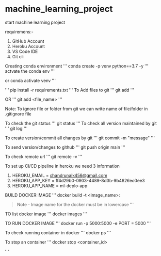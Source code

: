 # machine_learning_project

start machine learning project

requiremens:-
1. GitHub Account
2. Heroku Account
3. VS Code IDE
4. Git cli


Creating conda environment
'''
conda create -p venv python==3.7 -y
'''
actvate the conda env
'''

or
conda activate venv
'''

'''
pip install -r requirements.txt
'''
To Add files to git
'''
git add
'''

OR
'''
git add <file_name>
'''

Note: To ignore file or folder from git we can write name of file/folder in .gitignore file

To check the git status 
'''
git status
'''
To check all version maintained by git
'''
git log
'''

To create version/commit all changes by git 
'''
git commit -m "message"
'''

To send version/changes to github
'''
git push origin main
'''

To check remote url 
'''
git remote -v
'''

To set up CI/CD pipeline in heroku we need 3 information
1. HEROKU_EMAIL = chandrunaik456@gmail.com
2. HEROKU_APP_KEY = ff4d29b0-0903-4489-8d3b-9b4826ec0ee3
3. HEROKU_APP_NAME = ml-deplo-app


BUILD DOCKER IMAGE
'''
docker build -t <image_name>:<tagname>
> Note - Image name for the docker must be in lowercase
'''

TO list docker image
'''
docker images
'''

TO RUN DOCKER IMAGE
'''
docker run -p 5000:5000 -e PORT = 5000
'''

To check running container in docker
'''
docker ps
'''

To stop an container
'''
docker stop <container_id>

'''

